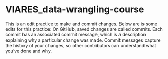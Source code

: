 # VIARES_data-wrangling-course

This is an edit practice to make and commit changes. Below are is some edits for this practice:
On GitHub, saved changes are called commits. Each commit has an associated commit message, which is a description explaining why a particular change was made. Commit messages capture the history of your changes, so other contributors can understand what you’ve done and why.
